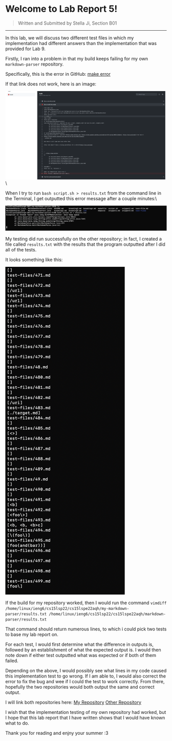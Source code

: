 # Welcome to Lab Report 5!
> Written and Submitted by Stella Ji, Section B01

---

In this lab, we will discuss two different test files in which my implementation had different answers than the implementation that was provided for Lab 9.

Firstly, I ran into a problem in that my build keeps failing for my own `markdown-parser` repository. 

Specifically, this is the error in GitHub: [make error](https://github.com/stellaji/markdown-parser/runs/6841433958?check_suite_focus=true)

If that link does not work, here is an image: 

![Image](https://github.com/stellaji/cse15l-lab-reports/blob/main/build%20error.png?raw=true)\

When I try to run `bash script.sh > results.txt` from the command line in the Terminal, I get outputted this error message after a couple minutes:\

![Image](https://github.com/stellaji/cse15l-lab-reports/blob/main/out%20of%20heap%20error.png?raw=true)

My testing did run successfully on the other repository; in fact, I created a file called `results.txt` with the results that the program outputted after
I did all of the tests.

It looks something like this: 

![Image](https://github.com/stellaji/cse15l-lab-reports/blob/main/ss%20of%20results.png?raw=true)

If the build for my repository worked, then I would run the command `vimdiff /home/linux/ieng6/cs15lsp22/cs15lspe22aqh/my-markdown-parser/results.txt /home/linux/ieng6/cs15lsp22/cs15lspe22aqh/markdown-parser/results.txt`

That command should return numerous lines, to which i could pick two tests to base my lab report on.

For each test, I would first determine what the difference in outputs is, followed by an establishment of what the expected output is. I would then note 
down if either test outputted what was expected or if both of them failed. 

Depending on the above, I would possibly see what lines in my code caused this implementation test to go wrong. If I am able to, I would also correct the
error to fix the bug and wee if I could the test to work correctly. From there, hopefully the two repositories would both output the same and correct 
output. 

I will link both repositories here:
[My Repository](https://github.com/stellaji/markdown-parser.git)
[Other Repository](https://github.com/nidhidhamnani/markdown-parser.git)

I wish that the implementation testing of my own repository had worked, but I hope that this lab report that I have written shows that I would have known 
what to do.

Thank you for reading and enjny your summer :3
